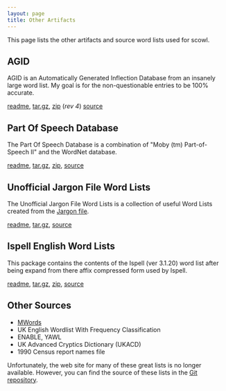 ```yaml
---
layout: page
title: Other Artifacts
---
```


This page lists the other artifacts and source word lists used for
scowl.  

## AGID

AGID is an Automatically Generated Inflection Database from an
insanely large word list. My goal is for the non-questionable entries
to be 100% accurate.

<a href="/agid-readme">readme</a>, 
<a href="http://downloads.sourceforge.net/wordlist/agid-4.tar.gz">tar.gz</a>, 
<a href="http://downloads.sourceforge.net/wordlist/agid-4.zip">zip</a>
(<i>rev 4</i>) 
[source](http://github.com/kevina/wordlist)        

## Part Of Speech Database

The Part Of Speech Database is a combination of "Moby (tm)
Part-of-Speech II" and the WordNet database.

<a href="/pos-readme">readme</a>,
<a href="http://downloads.sourceforge.net/wordlist/pos-1.tar.gz">tar.gz</a>,
<a href="http://downloads.sourceforge.net/wordlist/pos-1.zip">zip</a>,
[source](http://github.com/kevina/wordlist)        

## Unofficial Jargon File Word Lists

The Unofficial Jargon File Word Lists is a collection of useful Word Lists created 
from the [Jargon file](http://en.wikipedia.org/wiki/Jargon_File).

<a href="/jargon-wl-readme">readme</a>,
<a href="http://downloads.sourceforge.net/wordlist/jargon-wl-4.2.0-1.tar.gz">tar.gz</a>,
[source](http://github.com/kevina/wordlist)        

## Ispell English Word Lists

This package contains the contents of the Ispell (ver 3.1.20) word
list after being expand from there affix compressed form used by
Ispell.

<a href="/ispell-enwl-readme">readme</a>,
<a href="http://downloads.sourceforge.net/wordlist/ispell-enwl-3.1.20.tar.gz">tar.gz</a>,
<a href="http://downloads.sourceforge.net/wordlist/ispell-enwl-3.1.20.zip">zip</a>,
[source](http://github.com/kevina/wordlist)        

## Other Sources

* [MWords](http://icon.shef.ac.uk/Moby/)
* UK English Wordlist With Frequency Classification 
* ENABLE, YAWL
* UK Advanced Cryptics Dictionary (UKACD)
* 1990 Census report names file

Unfortunately, the web site for many of these great lists is no longer
available.  However, you can find the source of these lists in the
[Git repository](http://github.com/kevina/wordlist).
